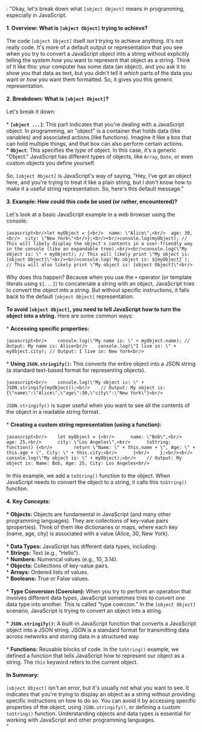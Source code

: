 : "Okay, let's break down what `[object Object]` means in programming, especially in JavaScript.<br/><br/>**1. Overview: What is `[object Object]` trying to achieve?**<br/><br/>The code `[object Object]` itself *isn't* trying to achieve anything. It's not really code. It's more of a default output or representation that you see when you try to convert a JavaScript object into a string without explicitly telling the system *how* you want to represent that object as a string.  Think of it like this: your computer has some data (an object), and you ask it to show you that data as text, but you didn't tell it *which* parts of the data you want or *how* you want them formatted.  So, it gives you this generic representation.<br/><br/>**2. Breakdown: What is `[object Object]`?**<br/><br/>Let's break it down:<br/><br/>*   **`[object ...]`**: This part indicates that you're dealing with a JavaScript object. In programming, an \"object\" is a container that holds data (like variables) and associated actions (like functions). Imagine it like a box that can hold multiple things, and that box can also perform certain actions.<br/>*   **`Object`**: This specifies the *type* of object. In this case, it's a generic \"Object.\" JavaScript has different types of objects, like `Array`, `Date`, or even custom objects you define yourself.<br/><br/>So, `[object Object]` is JavaScript's way of saying, \"Hey, I've got an object here, and you're trying to treat it like a plain string, but I don't know how to make it a useful string representation. So, here's this default message.\"<br/><br/>**3. Example: How could this code be used (or rather, encountered)?**<br/><br/>Let's look at a basic JavaScript example in a web browser using the console:<br/><br/>```javascript<br/>let myObject = {<br/>  name: \"Alice\",<br/>  age: 30,<br/>  city: \"New York\"<br/>};<br/><br/>console.log(myObject); // This will likely display the object's contents in a user-friendly way in the console (like an expandable tree).<br/><br/>console.log(\"My object is: \" + myObject); // This will likely print \"My object is: [object Object]\"<br/><br/>console.log(`My object is: ${myObject}`); // This will also likely print \"My object is: [object Object]\"<br/>```<br/><br/>Why does this happen? Because when you use the `+` operator (or template literals using `${...}`) to concatenate a string with an object, JavaScript tries to convert the object into a string.  But without specific instructions, it falls back to the default `[object Object]` representation.<br/><br/>**To avoid `[object Object]`, you need to tell JavaScript *how* to turn the object into a string.** Here are some common ways:<br/><br/>*   **Accessing specific properties:**<br/><br/>    ```javascript<br/>    console.log(\"My name is: \" + myObject.name); // Output: My name is: Alice<br/>    console.log(\"I live in: \" + myObject.city); // Output: I live in: New York<br/>    ```<br/><br/>*   **Using `JSON.stringify()`:**  This converts the entire object into a JSON string (a standard text-based format for representing objects).<br/><br/>    ```javascript<br/>    console.log(\"My object is: \" + JSON.stringify(myObject));<br/>    // Output: My object is: {\"name\":\"Alice\",\"age\":30,\"city\":\"New York\"}<br/>    ```<br/><br/>    `JSON.stringify()` is super useful when you want to see all the contents of the object in a readable string format.<br/><br/>*   **Creating a custom string representation (using a function):**<br/><br/>    ```javascript<br/>    let myObject = {<br/>      name: \"Bob\",<br/>      age: 25,<br/>      city: \"Los Angeles\",<br/>      toString: function() {<br/>        return \"Name: \" + this.name + \", Age: \" + this.age + \", City: \" + this.city;<br/>      }<br/>    };<br/><br/>    console.log(\"My object is: \" + myObject);<br/>    // Output: My object is: Name: Bob, Age: 25, City: Los Angeles<br/>    ```<br/><br/>    In this example, we add a `toString()` function to the object. When JavaScript needs to convert the object to a string, it calls this `toString()` function.<br/><br/>**4. Key Concepts:**<br/><br/>*   **Objects:**  Objects are fundamental in JavaScript (and many other programming languages).  They are collections of key-value pairs (properties).  Think of them like dictionaries or maps, where each key (name, age, city) is associated with a value (Alice, 30, New York).<br/><br/>*   **Data Types:** JavaScript has different data types, including:<br/>    *   **Strings:** Text (e.g., \"Hello\").<br/>    *   **Numbers:** Numerical values (e.g., 10, 3.14).<br/>    *   **Objects:** Collections of key-value pairs.<br/>    *   **Arrays:** Ordered lists of values.<br/>    *   **Booleans:** True or False values.<br/><br/>*   **Type Conversion (Coercion):** When you try to perform an operation that involves different data types, JavaScript sometimes tries to convert one data type into another.  This is called \"type coercion.\"  In the `[object Object]` scenario, JavaScript is trying to convert an object into a string.<br/><br/>*   **`JSON.stringify()`:**  A built-in JavaScript function that converts a JavaScript object into a JSON string.  JSON is a standard format for transmitting data across networks and storing data in a structured way.<br/><br/>*   **Functions:**  Reusable blocks of code.  In the `toString()` example, we defined a function that tells JavaScript how to represent our object as a string. The `this` keyword refers to the current object.<br/><br/>**In Summary:**<br/><br/>`[object Object]` isn't an error, but it's usually *not* what you want to see. It indicates that you're trying to display an object as a string without providing specific instructions on how to do so. You can avoid it by accessing specific properties of the object, using `JSON.stringify()`, or defining a custom `toString()` function.  Understanding objects and data types is essential for working with JavaScript and other programming languages.<br/>"